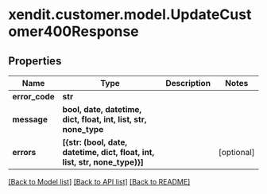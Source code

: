 # xendit.customer.model.UpdateCustomer400Response


## Properties
Name | Type | Description | Notes
------------ | ------------- | ------------- | -------------
**error_code** | **str** |  | 
**message** | **bool, date, datetime, dict, float, int, list, str, none_type** |  | 
**errors** | **[{str: (bool, date, datetime, dict, float, int, list, str, none_type)}]** |  | [optional] 

[[Back to Model list]](../README.md#documentation-for-models) [[Back to API list]](../README.md#documentation-for-api-endpoints) [[Back to README]](../README.md)


